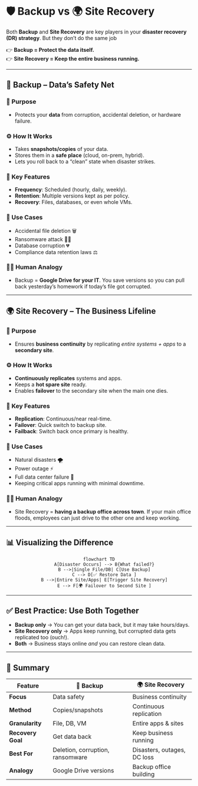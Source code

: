# 🛡️ **Backup** vs 🌍 **Site Recovery**

Both **Backup** and **Site Recovery** are key players in your **disaster recovery (DR) strategy**. But they don’t do the same job

👉 **Backup = Protect the data itself.**  
👉 **Site Recovery = Keep the entire business running.**

---

## 💾 **Backup** – Data’s Safety Net

### 📖 Purpose

- Protects your **data** from corruption, accidental deletion, or hardware failure.

### ⚙️ How It Works

- Takes **snapshots/copies** of your data.
- Stores them in a **safe place** (cloud, on-prem, hybrid).
- Lets you roll back to a “clean” state when disaster strikes.

### 🌟 Key Features

- **Frequency**: Scheduled (hourly, daily, weekly).
- **Retention**: Multiple versions kept as per policy.
- **Recovery**: Files, databases, or even whole VMs.

### 🎯 Use Cases

- Accidental file deletion 🗑️
- Ransomware attack 🕵️‍♂️
- Database corruption 💔
- Compliance data retention laws ⚖️

### 🧑‍🏫 Human Analogy

- Backup = **Google Drive for your IT**. You save versions so you can pull back yesterday’s homework if today’s file got corrupted.

---

## 🌍 **Site Recovery** – The Business Lifeline

### 📖 Purpose

- Ensures **business continuity** by replicating _entire systems + apps_ to a **secondary site**.

### ⚙️ How It Works

- **Continuously replicates** systems and apps.
- Keeps a **hot spare site** ready.
- Enables **failover** to the secondary site when the main one dies.

### 🌟 Key Features

- **Replication**: Continuous/near real-time.
- **Failover**: Quick switch to backup site.
- **Failback**: Switch back once primary is healthy.

### 🎯 Use Cases

- Natural disasters 🌪️
- Power outage ⚡
- Full data center failure 🔌
- Keeping critical apps running with minimal downtime.

### 🧑‍🏫 Human Analogy

- Site Recovery = **having a backup office across town**. If your main office floods, employees can just drive to the other one and keep working.

---

## 📊 Visualizing the Difference

<div align="center">

```mermaid
flowchart TD
    A[Disaster Occurs] --> B{What failed?}
    B -->|Single File/DB| C[Use Backup]
    C --> D[✅ Restore Data ]
    B -->|Entire Site/Apps| E[Trigger Site Recovery]
    E --> F[🌍 Failover to Second Site ]
```

</div>

---

## ✅ Best Practice: Use Both Together

- **Backup only** → You can get your data back, but it may take hours/days.
- **Site Recovery only** → Apps keep running, but corrupted data gets replicated too (ouch!).
- **Both** → Business stays online _and_ you can restore clean data.

---

## 🏁 Summary

| Feature           | 💾 **Backup**                    | 🌍 **Site Recovery**        |
| ----------------- | -------------------------------- | --------------------------- |
| **Focus**         | Data safety                      | Business continuity         |
| **Method**        | Copies/snapshots                 | Continuous replication      |
| **Granularity**   | File, DB, VM                     | Entire apps & sites         |
| **Recovery Goal** | Get data back                    | Keep business running       |
| **Best For**      | Deletion, corruption, ransomware | Disasters, outages, DC loss |
| **Analogy**       | Google Drive versions            | Backup office building      |
